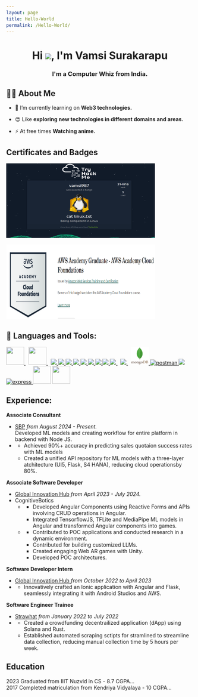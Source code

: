 ```yaml
---
layout: page
title: Hello-World
permalink: /Hello-World/
---
```

<h1 align="center">Hi <img src="https://raw.githubusercontent.com/MartinHeinz/MartinHeinz/master/wave.gif" width="30px">, I'm Vamsi Surakarapu</h1>
<h3 align="center">I'm a Computer Whiz from India.</h3>


## 🙋‍♂️ About Me

<!-- - 🔭 I’m currently working on **** -->

- 🌱 I’m currently learning on **Web3 technologies.**
  
- 😍 Like **exploring new technologies in different domains and areas.**

- ⚡ At free times **Watching anime.**

## Certificates and Badges
<p align="left">
  <a href="https://tryhackme.com/vamsi987/badges/terminaled" target="_blank"><img src="/images/THM_linux_certificate.png"  width="400" height="200"/></a>
</p>
<p>
  <a href="https://www.credly.com/badges/1f2182a0-9b8b-4cf2-a25c-3d1c73dc5895/" target="_blank"><img src="/images/AWS_Foundation.png" width="400" height="200"/></a>
</p>
    
## 🚀 Languages and Tools:

<p align="left"> 
  <a style="padding-right:8px;" href="https://solana.com/" target="_blank"> <img width="48" height="48" src="https://img.icons8.com/?size=100&id=icTiMgoOHSVy&format=png&color=000000"/> </a> 
  <a style="padding-right:8px;" href="https://www.rust-lang.org/" target="_blank"> <img width="48" height="48" src="https://img.icons8.com/?size=100&id=U41Than0pWOW&format=png&color=000000"/> </a> 
    <a href="https://www.java.com" target="_blank"> <img src="https://img.icons8.com/color/48/000000/java-coffee-cup-logo.png"/> </a>
    <a href="https://www.python.org" target="_blank"> <img src="https://img.icons8.com/color/48/000000/python.png"/> </a> 
    <a href="https://spring.io/projects/spring-boot" target="_blank"> <img src="https://img.icons8.com/color/48/000000/spring-logo.png"/> </a> 
    <a href="https://developer.mozilla.org/en-US/docs/Web/JavaScript" target="_blank"> <img src="https://img.icons8.com/color/48/000000/javascript.png"/> </a> 
    <a href="https://www.w3.org/html/" target="_blank"> <img src="https://img.icons8.com/color/48/000000/html-5.png"/> </a> 
    <a href="https://www.w3schools.com/css/" target="_blank"> <img src="https://img.icons8.com/color/48/000000/css3.png"/> </a> 
    <a href="https://getbootstrap.com" target="_blank"> <img src="https://img.icons8.com/color/48/000000/bootstrap.png"/> </a> 
    <a href="https://reactjs.org/" target="_blank"> <img src="https://img.icons8.com/color/48/000000/react-native.png"/> </a>   
    <a style="padding-right:8px;" href="https://nodejs.org" target="_blank"> <img src="https://img.icons8.com/color/48/000000/nodejs.png"/> </a> 
    <a style="padding-right:8px;" href="https://www.mysql.com/" target="_blank"> <img src="https://img.icons8.com/fluent/50/000000/mysql-logo.png"/> </a>
    <a href="https://www.mongodb.com/" target="_blank"> <img src="https://raw.githubusercontent.com/devicons/devicon/master/icons/mongodb/mongodb-original-wordmark.svg" alt="mongodb" width="48" height="48"/> </a> 
    <a href="https://postman.com" target="_blank"> <img src="https://www.vectorlogo.zone/logos/getpostman/getpostman-icon.svg" alt="postman" width="45" height="45"/> </a>   
    <a href="https://git-scm.com/" target="_blank"> <img src="https://img.icons8.com/color/48/000000/git.png"/> </a> 
    <a href="https://expressjs.com" target="_blank"> <img src="https://img.icons8.com/?size=100&id=kg46nzoJrmTR&format=png&color=000000" alt="express" width="48" height="48"/> </a>
  <a href="https://angular.io/"> <img width="48" height="48" src = "https://img.icons8.com/?size=100&id=71257&format=png&color=000000"/></a>
    <a href="https://aws.amazon.com/"> <img width="48" height="48" src = "https://img.icons8.com/?size=100&id=33039&format=png&color=000000"/></a>

</p>


## Experience:
 **Associate Consultant**
 - <a href="https://www.sbpdigital.com/">SBP</a><i>  from August 2024 - Present.</i><br> 
  Developed ML models and creating workflow for entire platform in backend with Node JS.
  - - Achieved 90%+ accuracy in predicting sales quotaion success rates with ML models
    - Created a unified API repository for ML models with a three-layer atchitecture (UI5, Flask, S4 HANA), reducing cloud operationsby 80%.<br>

**Associate Software Developer**
- <a href="https://www.globaluniversityfoundation.com/">Global Innovation Hub</a><i>  from April 2023 - July 2024.</i><br>
- CognitiveBotics
    - - Developed Angular Components using Reactive Forms and APIs involving CRUD operations in Angular.
      - Integrated TensorflowJS, TFLite and MediaPipe ML models in Angular and transformed Angular components into games.
    - - Contributed to POC applications and conducted research in a dynamic environment.
      - Contributed for building customized LLMs.
      - Created engaging Web AR games with Unity.
      - Developed POC architectures.<br> 

 **Software Developer Intern**
 - <a href="https://www.globaluniversityfoundation.com/">Global Innovation Hub </a><i>  from October 2022 to April 2023</i><br>
 - - Innovatively crafted an Ionic application with Angular and Flask, seamlessly integrating it with Android Studios and AWS.<br> 

 **Software Engineer Trainee**
 - <a href="https://www.strawhat.xyz/">Strawhat</a><i>  from January 2022 to July 2022</i><br>
 - - Created a crowdfunding decentrailized application (dApp) using Solana and Rust.
   - Established automated scraping sctipts for stramlined to streamline data collection, reducing manual collection time by 5 hours per week.

## Education

2023 Graduated from IIIT Nuzvid in CS - 8.7 CGPA...<br>
2017 Completed matriculation from Kendriya Vidyalaya - 10 CGPA...<br>

